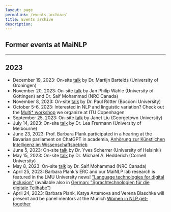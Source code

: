 ```yaml
---
layout: page
permalink: /events-archive/
title: Events archive
description: 
---
```


## Former events at MaiNLP
---

2023
---
  <ul>
    <li>December 19, 2023: On-site <a href="/events/#2023-12-19-martijn-bartelds">talk</a> by Dr. Martijn Bartelds (University of Groningen)</li>
    <li>November 20, 2023: On-site <a href="/events/#2023-11-20-jan-philip-whale">talk</a> by Jan Philip Wahle (University of Göttingen) and Dr. Saif Mohammad (NRC Canada)</li>
    <li>November 8, 2023: On-site <a href="/events/#2023-11-08-paul-röttger">talk</a> by Dr. Paul Rötter (Bocconi University)</li>
    <li>October 5-6, 2023: Interested in NLP and linguistic variation? Check out the <a href="https://nlpnorth.github.io/content/multistar-workshop.html">Multi* workshop</a> we organize at ITU Copenhagen</li>
    <li>September 25, 2023: On-site <a href="/events/#2023-09-25-janet-liu">talk</a> by Janet Liu (Georgetown University)</li>
    <li>July 14, 2023: On-site <a href="/events/#2023-07-14-lea-frermann">talk</a> by Dr. Lea Frermann (University of Melbourne)</li>
    <li>June 23, 2023: Prof. Barbara Plank participated in a hearing at the Bavarian parliament on ChatGPT in academia, <a href="https://www.bayern.landtag.de/aktuelles/aus-den-ausschuessen/wissenschaftsausschuss-anhoerung-chancen-und-risiken-von-ki-im-wissenschaftsbetrieb">Anhörung zur Künstlichen Intelligenz im Wissenschaftsbetrieb</a></li>
    <li>June 5, 2023: On-site <a href="/events/#2023-06-05-yves-scherrer">talk</a> by Dr. Yves Scherrer (University of Helsinki)</li>
    <li>May 15, 2023: On-site <a href="/events/#2023-05-15-michael-hedderich">talk</a> by Dr. Michael A. Hedderich (Cornell University)</li>
    <li>May 8, 2023: On-site <a href="/events/#2023-05-08-saif-mohammad">talk</a> by Dr. Saif Mohammad (NRC Canada)</li>
    <li>April 25, 2023: Barbara Plank's ERC and our MaiNLP lab research is featured in the LMU University news! <a href="https://www.lmu.de/en/newsroom/news-overview/news/language-technologies-for-digital-inclusion.html">"Language technologies for digital inclusion"</a> (available also in <a href="https://www.lmu.de/de/newsroom/newsuebersicht/news/sprachtechnologien-fuer-die-digitale-teilhabe.html">German: "Sprachtechnologien für die digitale Teilhabe"</a>)</li>
    <li>April 24, 2023: Barbara Plank, Katya Artemova and Verena Blaschke will present and be panel mentors at the Munich <a href="https://www.eventbrite.de/e/get-together-women-in-nlp-tickets-616473698427">Women in NLP get-together</a></li>
  </ul>
